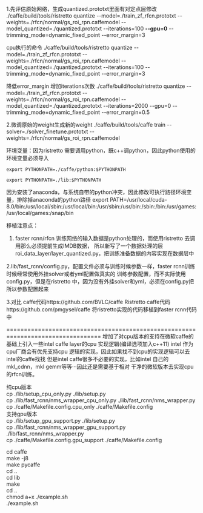 1.先评估原始网络，生成quantized.prototxt里面有对定点层修改
./caffe/build/tools/ristretto quantize --model=./train_zf_rfcn.prototxt --weights=./rfcn/normal/gs_roi_rpn.caffemodel --model_quantized=./quantized.prototxt --iterations=100 **--gpu=0** --trimming_mode=dynamic_fixed_point --error_margin=3

cpu执行的命令
./caffe/build/tools/ristretto quantize --model=./train_zf_rfcn.prototxt --weights=./rfcn/normal/gs_roi_rpn.caffemodel --model_quantized=./quantized.prototxt --iterations=100 --trimming_mode=dynamic_fixed_point --error_margin=3

降低error_margin 增加iterations次数
./caffe/build/tools/ristretto quantize --model=./train_zf_rfcn.prototxt --weights=./rfcn/normal/gs_roi_rpn.caffemodel --model_quantized=./quantized.prototxt --iterations=2000 --gpu=0 --trimming_mode=dynamic_fixed_point --error_margin=0.5

2.微调原始的weight生成新的weight
./caffe/build/tools/caffe train --solver=./solver_finetune.prototxt --weights=./rfcn/normal/gs_roi_rpn.caffemodel


环境变量：因为ristretto 需要调用python，既c++调python，因此python使用的环境变量必须导入

    export PYTHONPATH=./caffe/python:$PYTHONPATH
    
    export PYTHONPATH=./lib:$PYTHONPATH

因为安装了anaconda，与系统自带的python冲突，因此修改可执行路径环境变量，排除掉anaconda的python路径
export PATH=/usr/local/cuda-         8.0/bin:/usr/local/sbin:/usr/local/bin:/usr/sbin:/usr/bin:/sbin:/bin:/usr/games:/usr/local/games:/snap/bin

移植注意点：
1. faster rcnn/rfcn 训练网络的输入数据是python处理的，而使用ristretto 去调用那么必须提前生成IMDB数据，
所以新写了一个数据处理的层roi_data_layer/layer_quantized.py，把训练准备数据的内容实现在数据层中

2.lib/fast_rcnn/config.py，配置文件必须与训练时候参数一样，faster rcnn训练时候经常使用外挂solver或者yml配置做真实的
训练参数配置，而不实际使用config.py，但是在ristretto 中，因为没有外挂solver和yml，必须在config.py把所以参数配置起来

3.对比
caffe代码https://github.com/BVLC/caffe
Ristretto caffe代码https://github.com/pmgysel/caffe
将ristretto实现的代码移植到faster rcnn代码中

=================================================================================
增加了对cpu版本的支持在微软caffe的基础上引入一些intel caffe layer的cpu 实现逻辑(编译选项加入c++11)
intel 作为cpu厂商会有优先支持cpu 逻辑的实现，因此如果找不到cpu的实现逻辑可以去intel的caffe找找
但是intel caffe很多不必要的实现，比如intel 自己的mkl_cdnn，mkl gemm等等···因此还是需要基于相对
干净的微软版本去实现cpu的rfcn训练。  

纯cpu版本  
cp  ./lib/setup_cpu_only.py  ./lib/setup.py                       
cp  ./lib/fast_rcnn/nms_wrapper_cpu_only.py ./lib/fast_rcnn/nms_wrapper.py   
cp  ./caffe/Makefile.config.cpu_only ./caffe/Makefile.config  
支持gpu版本  
cp  ./lib/setup_gpu_support.py  ./lib/setup.py                       
cp  ./lib/fast_rcnn/nms_wrapper_gpu_support.py ./lib/fast_rcnn/nms_wrapper.py  
cp  ./caffe/Makefile.config.gpu_support ./caffe/Makefile.config   
  
cd caffe  
make -j8  
make pycaffe  
cd ..  
cd lib  
make  
cd ..  
chmod a+x ./example.sh  
./example.sh  
